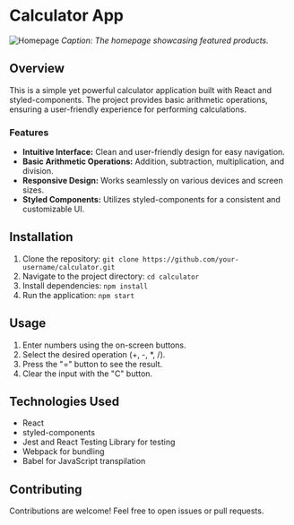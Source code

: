 # Calculator App


![Homepage](Images/Screenshot%202024-01-17%20at%209.41.02 PM.png)
*Caption: The homepage showcasing featured products.*


## Overview
This is a simple yet powerful calculator application built with React and styled-components. The project provides basic arithmetic operations, ensuring a user-friendly experience for performing calculations.

### Features
- **Intuitive Interface:** Clean and user-friendly design for easy navigation.
- **Basic Arithmetic Operations:** Addition, subtraction, multiplication, and division.
- **Responsive Design:** Works seamlessly on various devices and screen sizes.
- **Styled Components:** Utilizes styled-components for a consistent and customizable UI.

## Installation
1. Clone the repository: `git clone https://github.com/your-username/calculator.git`
2. Navigate to the project directory: `cd calculator`
3. Install dependencies: `npm install`
4. Run the application: `npm start`

## Usage
1. Enter numbers using the on-screen buttons.
2. Select the desired operation (+, -, *, /).
3. Press the "=" button to see the result.
4. Clear the input with the "C" button.

## Technologies Used
- React
- styled-components
- Jest and React Testing Library for testing
- Webpack for bundling
- Babel for JavaScript transpilation

## Contributing
Contributions are welcome! Feel free to open issues or pull requests.
